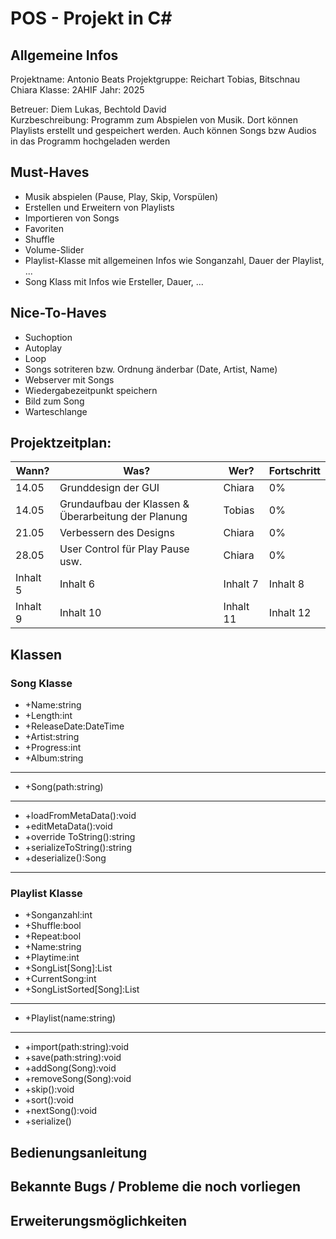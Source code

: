 # POS - Projekt in C#

## Allgemeine Infos
Projektname: Antonio Beats
Projektgruppe: Reichart Tobias, Bitschnau Chiara
Klasse: 2AHIF
Jahr: 2025

Betreuer: Diem Lukas, Bechtold David                                                                                
Kurzbeschreibung: 
Programm zum Abspielen von Musik. Dort können Playlists erstellt und gespeichert werden.
Auch können Songs bzw Audios in das Programm hochgeladen werden


## Must-Haves
- Musik abspielen (Pause, Play, Skip, Vorspülen)
- Erstellen und Erweitern von Playlists
- Importieren von Songs
- Favoriten
- Shuffle
- Volume-Slider
- Playlist-Klasse mit allgemeinen Infos wie Songanzahl, Dauer der Playlist, ...
- Song Klass mit Infos wie Ersteller, Dauer, ...


## Nice-To-Haves
- Suchoption
- Autoplay
- Loop
- Songs sotriteren bzw. Ordnung änderbar (Date, Artist, Name)
- Webserver mit Songs
- Wiedergabezeitpunkt speichern
- Bild zum Song
- Warteschlange

## Projektzeitplan:
| Wann? | Was? | Wer? | Fortschritt |
|----------|----------|----------|----------|
| 14.05 | Grunddesign der GUI | Chiara | 0% |
| 14.05 | Grundaufbau der Klassen & Überarbeitung der Planung | Tobias | 0% |
| 21.05 | Verbessern des Designs | Chiara | 0% |
| 28.05 | User Control für Play Pause usw. | Chiara | 0% |
| Inhalt 5 | Inhalt 6 | Inhalt 7 | Inhalt 8 |
| Inhalt 9 | Inhalt 10| Inhalt 11| Inhalt 12|


## Klassen
### Song Klasse
- +Name:string
- +Length:int
- +ReleaseDate:DateTime
- +Artist:string
- +Progress:int
- +Album:string
- --------------------------
- +Song(path:string)
- --------------------------
- +loadFromMetaData():void
- +editMetaData():void
- +override ToString():string
- +serializeToString():string
- +deserialize():Song
- --------------------------

### Playlist Klasse
- +Songanzahl:int 
- +Shuffle:bool 
- +Repeat:bool 
- +Name:string 
- +Playtime:int 
- +SongList[Song]:List 
- +CurrentSong:int 
- +SongListSorted[Song]:List
- --------------------------
- +Playlist(name:string)
- --------------------------
- +import(path:string):void 
- +save(path:string):void 
- +addSong(Song):void 
- +removeSong(Song):void 
- +skip():void 
- +sort():void 
- +nextSong():void 
- +serialize() 




## Bedienungsanleitung
## Bekannte Bugs / Probleme die noch vorliegen
## Erweiterungsmöglichkeiten

